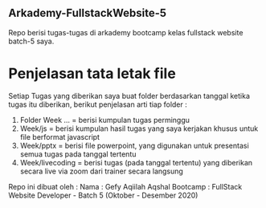 ## Arkademy-FullstackWebsite-5
Repo berisi tugas-tugas di arkademy bootcamp kelas fullstack website batch-5 saya.

# Penjelasan tata letak file
Setiap Tugas yang diberikan saya buat folder berdasarkan tanggal ketika tugas itu diberikan, berikut penjelasan arti tiap folder :
1. Folder Week ... = berisi kumpulan tugas perminggu
2. Week/js = berisi kumpulan hasil tugas yang saya kerjakan khusus untuk file berformat javascript
3. Week/pptx = berisi file powerpoint, yang digunakan untuk presentasi semua tugas pada tanggal tertentu
4. Week/livecoding = berisi tugas (pada tanggal tertentu) yang diberikan secara live via zoom dari trainer secara langsung

Repo ini dibuat oleh : 
Nama : Gefy Aqiilah Aqshal
Bootcamp : FullStack Website Developer - Batch 5 (Oktober - Desember 2020)
